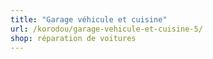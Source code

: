 ```yaml
---
title: "Garage véhicule et cuisine"
url: /korodou/garage-vehicule-et-cuisine-5/
shop: réparation de voitures
---
```

